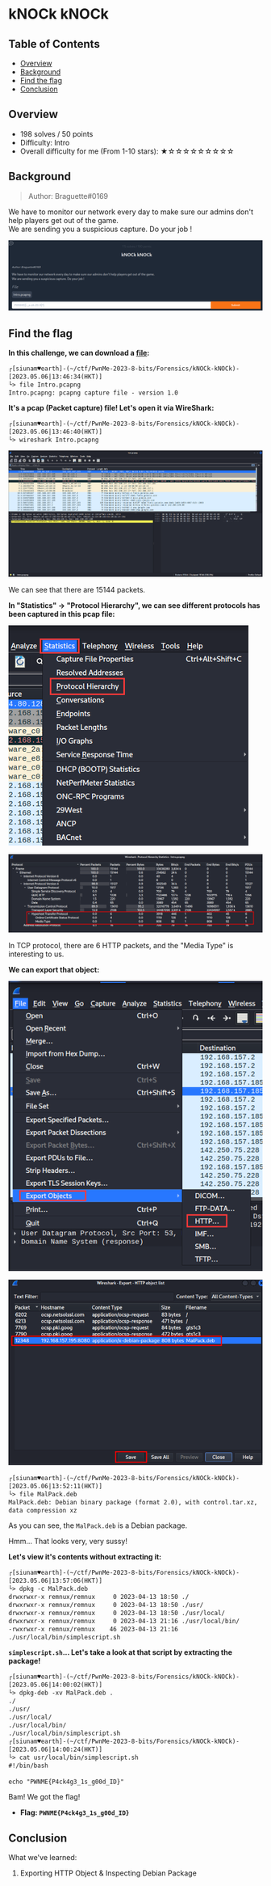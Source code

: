 # kNOCk kNOCk

## Table of Contents

- [Overview](#overview)
- [Background](#background)
- [Find the flag](#find-the-flag)
- [Conclusion](#conclusion)

## Overview

- 198 solves / 50 points
- Difficulty: Intro
- Overall difficulty for me (From 1-10 stars): ★☆☆☆☆☆☆☆☆☆

## Background

> Author: Braguette#0169

We have to monitor our network every day to make sure our admins don't help players get out of the game.  
We are sending you a suspicious capture. Do your job !

![](https://github.com/siunam321/CTF-Writeups/blob/main/PwnMe-2023-8-bits/images/Pasted%20image%2020230506134311.png)

## Find the flag

**In this challenge, we can download a [file](https://github.com/siunam321/CTF-Writeups/blob/main/PwnMe-2023-8-bits/Forensics/kNOCk-kNOCk/Intro.pcapng):**
```shell
┌[siunam♥earth]-(~/ctf/PwnMe-2023-8-bits/Forensics/kNOCk-kNOCk)-[2023.05.06|13:46:34(HKT)]
└> file Intro.pcapng 
Intro.pcapng: pcapng capture file - version 1.0
```

**It's a pcap (Packet capture) file! Let's open it via WireShark:**
```shell
┌[siunam♥earth]-(~/ctf/PwnMe-2023-8-bits/Forensics/kNOCk-kNOCk)-[2023.05.06|13:46:40(HKT)]
└> wireshark Intro.pcapng
```

![](https://github.com/siunam321/CTF-Writeups/blob/main/PwnMe-2023-8-bits/images/Pasted%20image%2020230506134734.png)

We can see that there are 15144 packets.

**In "Statistics" -> "Protocol Hierarchy", we can see different protocols has been captured in this pcap file:**

![](https://github.com/siunam321/CTF-Writeups/blob/main/PwnMe-2023-8-bits/images/Pasted%20image%2020230506134933.png)

![](https://github.com/siunam321/CTF-Writeups/blob/main/PwnMe-2023-8-bits/images/Pasted%20image%2020230506134947.png)

In TCP protocol, there are 6 HTTP packets, and the "Media Type" is interesting to us.

**We can export that object:**

![](https://github.com/siunam321/CTF-Writeups/blob/main/PwnMe-2023-8-bits/images/Pasted%20image%2020230506135623.png)

![](https://github.com/siunam321/CTF-Writeups/blob/main/PwnMe-2023-8-bits/images/Pasted%20image%2020230506135640.png)

```shell
┌[siunam♥earth]-(~/ctf/PwnMe-2023-8-bits/Forensics/kNOCk-kNOCk)-[2023.05.06|13:52:11(HKT)]
└> file MalPack.deb             
MalPack.deb: Debian binary package (format 2.0), with control.tar.xz, data compression xz
```

As you can see, the `MalPack.deb` is a Debian package.

Hmm... That looks very, very sussy!

**Let's view it's contents without extracting it:**
```shell
┌[siunam♥earth]-(~/ctf/PwnMe-2023-8-bits/Forensics/kNOCk-kNOCk)-[2023.05.06|13:57:06(HKT)]
└> dpkg -c MalPack.deb  
drwxrwxr-x remnux/remnux     0 2023-04-13 18:50 ./
drwxrwxr-x remnux/remnux     0 2023-04-13 18:50 ./usr/
drwxrwxr-x remnux/remnux     0 2023-04-13 18:50 ./usr/local/
drwxrwxr-x remnux/remnux     0 2023-04-13 21:16 ./usr/local/bin/
-rwxrwxr-x remnux/remnux    46 2023-04-13 21:16 ./usr/local/bin/simplescript.sh
```

**`simplescript.sh`... Let's take a look at that script by extracting the package!**
```shell
┌[siunam♥earth]-(~/ctf/PwnMe-2023-8-bits/Forensics/kNOCk-kNOCk)-[2023.05.06|14:00:02(HKT)]
└> dpkg-deb -xv MalPack.deb .
./
./usr/
./usr/local/
./usr/local/bin/
./usr/local/bin/simplescript.sh
┌[siunam♥earth]-(~/ctf/PwnMe-2023-8-bits/Forensics/kNOCk-kNOCk)-[2023.05.06|14:00:24(HKT)]
└> cat usr/local/bin/simplescript.sh 
#!/bin/bash

echo "PWNME{P4ck4g3_1s_g00d_ID}"
```

Bam! We got the flag!

- **Flag: `PWNME{P4ck4g3_1s_g00d_ID}`**

## Conclusion

What we've learned:

1. Exporting HTTP Object & Inspecting Debian Package
